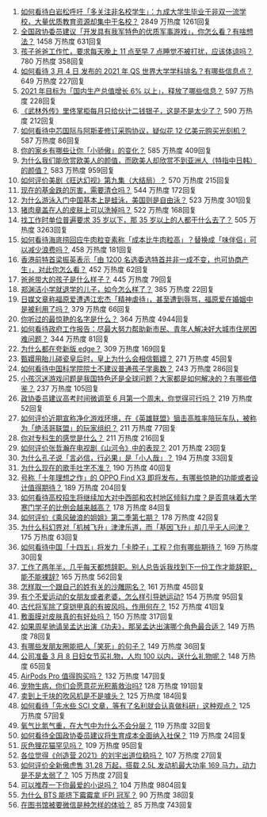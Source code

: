 1. [如何看待白岩松呼吁「多关注非名校学生」：九成大学生毕业于非双一流学校，大量优质教育资源却集中于名校？](https://www.zhihu.com/question/447502298) 2849 万热度 1261回复
1. [全国政协委员建议「开发具有我军特色的优质军事游戏」，你怎么看？有啥想法？](https://www.zhihu.com/question/447713024) 1458 万热度 631回复
1. [孩子爸爸工作忙，要求每天晚上 11 点至早 7 点睡觉不被打扰，应该体谅吗？](https://www.zhihu.com/question/445300705) 780 万热度 358回复
1. [如何看待 3 月 4 日 发布的 2021 年 QS 世界大学学科排名？有哪些信息点？](https://www.zhihu.com/question/400513576) 649 万热度 227回复
1. [2021 年目标为「国内生产总值增长 6% 以上」，释放了哪些信息？](https://www.zhihu.com/question/447676515) 597 万热度 228回复
1. [《武林外传》里佟掌柜每月只给伙计二钱银子，这是不是太少了？](https://www.zhihu.com/question/46548040) 590 万热度 212回复
1. [如何看待中芯国际与阿斯麦修订采购协议，疑似花 12 亿美元购买光刻机？](https://www.zhihu.com/question/447504157) 587 万热度 86回复
1. [你的家乡有哪些让你「小骄傲」的变化？](https://www.zhihu.com/question/447184809) 585 万热度 409回复
1. [为什么我们能欣赏欧美人的颜值，而欧美人却欣赏不到亚洲人（特指中日韩）的颜值？](https://www.zhihu.com/question/287635027) 583 万热度 959回复
1. [如何评价美剧《旺达幻视》第九集（大结局）？](https://www.zhihu.com/question/446803617) 570 万热度 215回复
1. [现在的基金跌的厉害，需要清仓吗？](https://www.zhihu.com/question/446437369) 544 万热度 172回复
1. [为什么游泳入门中国基本上是蛙泳，美国则是自由泳？](https://www.zhihu.com/question/21555620) 523 万热度 301回复
1. [猪肉章盖在人的皮肤上可以洗掉吗？](https://www.zhihu.com/question/447167970) 522 万热度 168回复
1. [找工作时单位普遍要求 35 岁以下，那 35 岁以上的人都干什么去了？](https://www.zhihu.com/question/283474944) 505 万热度 3263回复
1. [如何看待海底捞回应牛肉粒变素称「成本比牛肉粒高」？替换成「味伴侣」可以减少浪费吗？](https://www.zhihu.com/question/447743878) 458 万热度 181回复
1. [香港前特首梁振英表示「由 1200 名选委选特首并非一成不变，也可协商产生」，对此你怎么看？](https://www.zhihu.com/question/447634801) 452 万热度 62回复
1. [爸爸带大的孩子是什么样子？](https://www.zhihu.com/question/447602960) 445 万热度 79回复
1. [郑渊洁小学就退学的儿子，如今怎么样了？](https://www.zhihu.com/question/420244905) 385 万热度 22回复
1. [日媒文章称福原爱遭遇江宏杰「精神虐待」，甚至遭到辱骂，福原爱在婚姻中是被利用了吗？](https://www.zhihu.com/question/447558400) 379 万热度 66回复
1. [你听过的最惊艳的名字是什么？](https://www.zhihu.com/question/265694919) 364 万热度 4944回复
1. [如何看待政府工作报告：尽最大努力帮助新市民、青年人解决好大城市住房困难问题？](https://www.zhihu.com/question/447683130) 344 万热度 81回复
1. [为什么都在夸新版 edge？](https://www.zhihu.com/question/385302999) 309 万热度 169回复
1. [甄嬛用胎儿碰瓷皇后时，皇上为什么会相信甄嬛？](https://www.zhihu.com/question/447167897) 271 万热度 45回复
1. [如何看待中国科学院院士不建议普通孩子学奥数？](https://www.zhihu.com/question/447598462) 243 万热度 286回复
1. [小孩沉迷游戏问题是我国特色还是全球问题？大家都是如何解决的？有哪些借鉴？](https://www.zhihu.com/question/447393189) 237 万热度 105回复
1. [政协委员建议高考时间微调至 6 月第一个周末，你觉得可行吗？](https://www.zhihu.com/question/447599285) 219 万热度 52回复
1. [如何评价近期宣称净化游戏环境，在《英雄联盟》狙击高胜率陪玩车队，被称为「绝活哥联盟」的玩家组织？](https://www.zhihu.com/question/446977830) 211 万热度 77回复
1. [你对专科生的感觉是什么？](https://www.zhihu.com/question/436236719) 211 万热度 216回复
1. [如何评价张哲瀚在电视剧《山河令》中的表现？](https://www.zhihu.com/question/445942088) 201 万热度 23回复
1. [为什么孔子说「言必信，行必果」是「小人哉」？](https://www.zhihu.com/question/447456514) 194 万热度 33回复
1. [为什么现在的歌手吐字不准？](https://www.zhihu.com/question/444895561) 190 万热度 40回复
1. [号称「十年理想之作」的 OPPO Find X3 即将发布，有哪些惊艳的功能或者设计值得期待？](https://www.zhihu.com/question/447018773) 189 万热度 204回复
1. [如何看待高校招生将继续加大对中西部和农村地区倾斜力度？是否意味着大学寒门学子的比例会越来越高？](https://www.zhihu.com/question/447689879) 178 万热度 84回复
1. [如何评价《乘风破浪的姐姐》第二季第七期？](https://www.zhihu.com/question/447701647) 178 万热度 42回复
1. [为什么科幻界对「机械飞升」津津乐道，而「基因飞升」却几乎无人问津？](https://www.zhihu.com/question/441417478) 175 万热度 63回复
1. [如何看待中国「十四五」将发力「卡脖子」工程？你有哪些期待？](https://www.zhihu.com/question/447374901) 169 万热度 30回复
1. [工作了两年半，几乎每天都想辞职。别人总告诉我找到下一份工作才能辞职，能不能裸辞?](https://www.zhihu.com/question/424561981) 165 万热度 562回复
1. [怎样取一个跟自己的姓有关的沙雕网名？](https://www.zhihu.com/question/447273744) 161 万热度 45回复
1. [有个不爱运动的女朋友或者老婆，怎么样引导她运动?](https://www.zhihu.com/question/279354545) 154 万热度 95回复
1. [古代将军除了穿铠甲真的有披风吗，作用何在？](https://www.zhihu.com/question/447145533) 152 万热度 41回复
1. [敷面膜对皮肤真的有好处吗？](https://www.zhihu.com/question/391377441) 150 万热度 317回复
1. [如果周星驰请吴孟达出演《功夫》，那吴孟达出演哪个角色最合适？](https://www.zhihu.com/question/446992925) 149 万热度 78回复
1. [有哪些发朋友圈能把人「笑死」的句子？](https://www.zhihu.com/question/447348553) 149 万热度 36回复
1. [公司准备 3 月 8 日妇女节买礼物，人均 100 以内，送什么礼物呢？](https://www.zhihu.com/question/445284756) 148 万热度 65回复
1. [AirPods Pro 值得购买吗？](https://www.zhihu.com/question/352991503) 132 万热度 147回复
1. [宠物生病，你们会愿意花光积蓄救治吗?](https://www.zhihu.com/question/425005227) 128 万热度 191回复
1. [卖到上千块的吹风机是不是噱头？](https://www.zhihu.com/question/437185776) 125 万热度 184回复
1. [如何看待「先水些 SCI 文章，等有了名利就会认真做科研」这种观点？](https://www.zhihu.com/question/447208754) 125 万热度 57回复
1. [氧气比氮气重，在大气中为什么不会分层？](https://www.zhihu.com/question/447442889) 119 万热度 32回复
1. [如何看待全国政协委员建议将生育成本全面纳入社保？](https://www.zhihu.com/question/447719402) 119 万热度 24回复
1. [灰色狸花猫罕见吗？](https://www.zhihu.com/question/339386346) 109 万热度 95回复
1. [各位觉得《创造营 2021》的刘宇出道位稳吗？](https://www.zhihu.com/question/447579155) 107 万热度 27回复
1. [如何评价全新傲虎售 31.28 万起，搭载 2.5L 发动机最大功率 169 马力，动力是不是太弱了？](https://www.zhihu.com/question/447556921) 105 万热度 27回复
1. [可以推荐一下你最爱的小说吗？](https://www.zhihu.com/question/421140236) 104 万热度 9804回复
1. [为什么 BTS 能挤下霉霉拿 IFPI 冠军？](https://www.zhihu.com/question/447662670) 90 万热度 38回复
1. [在图书馆被要微信是种怎样的体验？](https://www.zhihu.com/question/363156843) 85 万热度 743回复
